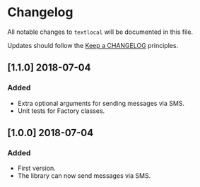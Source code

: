 # Changelog

All notable changes to `textlocal` will be documented in this file.

Updates should follow the [Keep a CHANGELOG](http://keepachangelog.com/) principles.

## [1.1.0] 2018-07-04

### Added
- Extra optional arguments for sending messages via SMS.
- Unit tests for Factory classes.

## [1.0.0] 2018-07-04

### Added
- First version.
- The library can now send messages via SMS.
